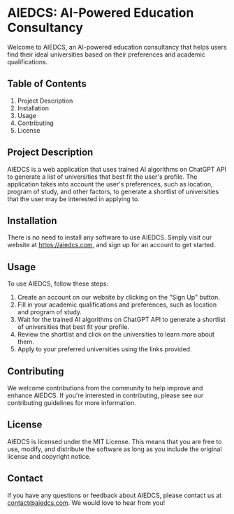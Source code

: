 # AIEDCS: AI-Powered Education Consultancy

Welcome to AIEDCS, an AI-powered education consultancy that helps users find their ideal universities based on their preferences and academic qualifications.

## Table of Contents

1. Project Description
2. Installation
3. Usage
4. Contributing
5. License


## Project Description

AIEDCS is a web application that uses trained AI algorithms on ChatGPT API to generate a list of universities that best fit the user's profile. The application takes into account the user's preferences, such as location, program of study, and other factors, to generate a shortlist of universities that the user may be interested in applying to.

## Installation

There is no need to install any software to use AIEDCS. Simply visit our website at https://aiedcs.com, and sign up for an account to get started.

## Usage

To use AIEDCS, follow these steps:

1. Create an account on our website by clicking on the "Sign Up" button.
2. Fill in your academic qualifications and preferences, such as location and program of study.
3. Wait for the trained AI algorithms on ChatGPT API to generate a shortlist of universities that best fit your profile.
4. Review the shortlist and click on the universities to learn more about them.
5. Apply to your preferred universities using the links provided.

## Contributing

We welcome contributions from the community to help improve and enhance AIEDCS. If you're interested in contributing, please see our contributing guidelines for more information.

## License

AIEDCS is licensed under the MIT License. This means that you are free to use, modify, and distribute the software as long as you include the original license and copyright notice.

## Contact

If you have any questions or feedback about AIEDCS, please contact us at contact@aiedcs.com. We would love to hear from you!
